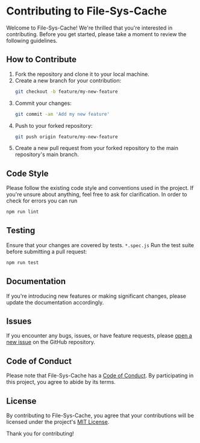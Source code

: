 # Contributing to File-Sys-Cache

Welcome to File-Sys-Cache! We're thrilled that you're interested in contributing. Before you get started, please take a moment to review the following guidelines.

## How to Contribute

1. Fork the repository and clone it to your local machine.
2. Create a new branch for your contribution:
   ```bash
   git checkout -b feature/my-new-feature
3. Commit your changes:
    ```bash
    git commit -am 'Add my new feature'
    ```
4. Push to your forked repository:
    ```bash
    git push origin feature/my-new-feature
    ```
5. Create a new pull request from your forked repository to the main repository's main branch.

## Code Style
Please follow the existing code style and conventions used in the project. If you're unsure about anything, feel free to ask for clarification.
In order to check for errors you can run
```bash
npm run lint
```

## Testing
Ensure that your changes are covered by tests. `*.spec.js`
Run the test suite before submitting a pull request:
```bash
npm run test
```

## Documentation
If you're introducing new features or making significant changes, please update the documentation accordingly.

## Issues
If you encounter any bugs, issues, or have feature requests, please [open a new issue](https://github.com/ndragun92/file-sys-cache/issues) on the GitHub repository.

## Code of Conduct
Please note that File-Sys-Cache has a [Code of Conduct](https://github.com/ndragun92/file-sys-cache/blob/main/CODE_OF_CONDUCT.md). By participating in this project, you agree to abide by its terms.

## License
By contributing to File-Sys-Cache, you agree that your contributions will be licensed under the project's [MIT License](https://github.com/ndragun92/file-sys-cache/blob/main/LICENSE).

Thank you for contributing!